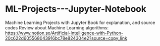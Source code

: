 # ML-Projects---Jupyter-Notebook
Machine Learning Projects with Jupyter Book for explanation, and source codes
Review about Machine Learning algorithms:
https://www.notion.so/Artificial-Intelligence-with-Python-20c622d605568043916bc78e824304e2?source=copy_link

